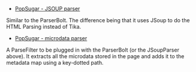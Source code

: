 * [PopSugar  - JSOUP parser](https://github.com/PopSugar/storm-crawler-extensions/tree/master/jsoup-parser)

Similar to the ParserBolt. The difference being that it uses JSoup to do the HTML Parsing instead of Tika.

* [PopSugar  - microdata parser](https://github.com/PopSugar/storm-crawler-extensions/tree/master/microdata-parser)

A ParseFilter to be plugged in with the ParserBolt (or the JSoupParser above). It extracts all the microdata stored in the page and adds it to the metadata map using a key-dotted path.